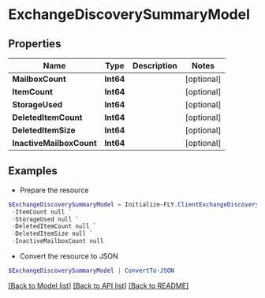 # ExchangeDiscoverySummaryModel
## Properties

Name | Type | Description | Notes
------------ | ------------- | ------------- | -------------
**MailboxCount** | **Int64** |  | [optional] 
**ItemCount** | **Int64** |  | [optional] 
**StorageUsed** | **Int64** |  | [optional] 
**DeletedItemCount** | **Int64** |  | [optional] 
**DeletedItemSize** | **Int64** |  | [optional] 
**InactiveMailboxCount** | **Int64** |  | [optional] 

## Examples

- Prepare the resource
```powershell
$ExchangeDiscoverySummaryModel = Initialize-FLY.ClientExchangeDiscoverySummaryModel  -MailboxCount null `
 -ItemCount null `
 -StorageUsed null `
 -DeletedItemCount null `
 -DeletedItemSize null `
 -InactiveMailboxCount null
```

- Convert the resource to JSON
```powershell
$ExchangeDiscoverySummaryModel | ConvertTo-JSON
```

[[Back to Model list]](../README.md#documentation-for-models) [[Back to API list]](../README.md#documentation-for-api-endpoints) [[Back to README]](../README.md)

